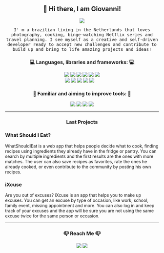 <!---
<div align="center">
  <img src="https://i.ibb.co/Wvfh514/clifs.jpg" alt="header"/>
</div>
-->


<h2 align="center"> 👋 Hi there, I am Giovanni!</h2>
<p align="center">  <img src="https://img.shields.io/badge/open to work%20-%23D69500.svg?&style=for-the-badge&logo=work&logoColor=white" /></p>
<p align="center">
  <samp>I' m a brazilian living in the Netherlands that loves photography, cooking, binge-watching Netflix series and travel planning. I see myself as a creative and self-driven developer ready to accept new challenges and contribute to build up and bring to life amazing projects and ideas!
  </samp>
  <br>
</p>
<h3 align="center">💻 Languages, libraries and frameworks: 💻</h3>

<p align="center">
  <img src="https://img.shields.io/badge/javascript%20-%23D09E2A.svg?&style=for-the-badge&logo=javascript&logoColor=white" />
  <img src="https://img.shields.io/badge/react%20-%2300AEFF.svg?&style=for-the-badge&logo=react&logoColor=white" />
  <img src="https://img.shields.io/badge/REDUX%20-%23AA00FF.svg?&style=for-the-badge&logo=redux&logoColor=white" />
  <img src="https://img.shields.io/badge/node.js%20-%2320C100B.svg?&style=for-the-badge&logo=node.js&logoColor=white">
  <img src="https://img.shields.io/badge/express%20-%23373737.svg?&style=for-the-badge&logo=express&logoColor=white" />
  <img src="https://img.shields.io/badge/axios%20-%23AA00FF.svg?&style=for-the-badge&logo=axios&logoColor=white" />
    
  </br>
  <img src="https://img.shields.io/badge/postgresql%20-%23002EFF.svg?&style=for-the-badge&logo=postgresql&logoColor=white" />
  <img src="https://img.shields.io/badge/sequelize%20-%2300AEFF.svg?&style=for-the-badge&logo=sequelize&logoColor=white" />
  <img src="https://img.shields.io/badge/github%20-%23636363.svg?&style=for-the-badge&logo=github&logoColor=white" />
   <img src="https://img.shields.io/badge/HTML%20-%23E17E2B.svg?&style=for-the-badge&logo=html5&logoColor=white" />
  <img src="https://img.shields.io/badge/CSS%20-%232B5DE1.svg?&style=for-the-badge&logo=css3&logoColor=white" />
 &nbsp;&nbsp;&nbsp;
</p>
 <h3 align="center"> 💪 Familiar and aiming to improve tools: 💪</h3>
<p align="center">
<img src="https://img.shields.io/badge/typescript%20-%232B5DE1.svg?&style=for-the-badge&logo=typescript&logoColor=white" />
  <img src="https://img.shields.io/badge/react native%20-%2300AEFF.svg?&style=for-the-badge&logo=react&logoColor=white" />
  <img src="https://img.shields.io/badge/GraphQL%20-%23CD00D6.svg?&style=for-the-badge&logo=GraphQL&logoColor=white" />
  <img src="https://img.shields.io/badge/python%20-%2300B9D6.svg?&style=for-the-badge&logo=python&logoColor=white" />
</p>

<hr>

<h3 align="center">Last Projects</h3>
<h3>
  What Should I Eat?
</h3>
<p>WhatShouldIEat is a web app that helps people decide what to cook, finding recipes using ingredients they already have in the fridge or pantry. You can search by multiple ingredients and the first results are the ones with more matches. The user can also save recipes as favorites, rate the ones he already cooked, or even contribute to the community by posting his own recipes.</p>
<h3>
  iXcuse
</h3>
<p>Are you out of excuses? iXcuse is an app that helps you to make up excuses. You can get an excuse by type of occasion, like work, school, family event, missing appointment and more. You can also log in and keep track of your excuses and the app will be sure you are not using the same excuse twice for the same person or occasion. </p>
<hr>
<h3  align="center">📪 Reach Me 📪</h3>
<p align="center"><img src="https://img.shields.io/badge/gmail%20-%23D0502A.svg?&style=for-the-badge&logo=gmail&logoColor=white" />
<img src="https://img.shields.io/badge/linkedin%20-%232B5DE1.svg?&style=for-the-badge&logo=linkedin&logoColor=white" />
  </p>
